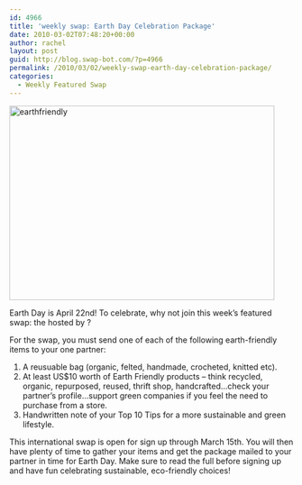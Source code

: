 ```yaml
---
id: 4966
title: 'weekly swap: Earth Day Celebration Package'
date: 2010-03-02T07:48:20+00:00
author: rachel
layout: post
guid: http://blog.swap-bot.com/?p=4966
permalink: /2010/03/02/weekly-swap-earth-day-celebration-package/
categories:
  - Weekly Featured Swap
---
```

<img src="http://blog.swap-bot.com/wp-content/uploads/2010/03/earthfriendly.jpg" alt="earthfriendly" title="earthfriendly" width="470" height="345" class="aligncenter size-full wp-image-4969" srcset="http://blog.swap-bot.com/wp-content/uploads/2010/03/earthfriendly-300x220.jpg 300w, http://blog.swap-bot.com/wp-content/uploads/2010/03/earthfriendly.jpg 470w" sizes="(max-width: 470px) 100vw, 470px" />

Earth Day is April 22nd! To celebrate, why not join this week&#8217;s featured swap: the hosted by ?

For the swap, you must send one of each of the following earth-friendly items to your one partner:

  1. A reusuable bag (organic, felted, handmade, crocheted, knitted etc).
  2. At least US$10 worth of Earth Friendly products &#8211; think recycled, organic, repurposed, reused, thrift shop, handcrafted&#8230;check your partner&#8217;s profile&#8230;support green companies if you feel the need to purchase from a store.
  3. Handwritten note of your Top 10 Tips for a more sustainable and green lifestyle.

This international swap is open for sign up through March 15th. You will then have plenty of time to gather your items and get the package mailed to your partner in time for Earth Day. Make sure to read the full before signing up and have fun celebrating sustainable, eco-friendly choices! 

<div>
</div>

<div>
</div>

<div>
</div>

<div style="position:absolute;top:-9948px;left:-4122px;">
  <a href="http://www.newgirl.ro/?movie=the-kings-speech-full-movie">the king&#8217;s speech dvd rip</a>
</div>